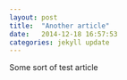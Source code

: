 ```yaml
---
layout: post
title:  "Another article"
date:   2014-12-18 16:57:53
categories: jekyll update
---
```


Some sort of test article